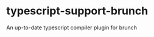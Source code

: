 typescript-support-brunch
=========================

An up-to-date typescript compiler plugin for brunch
